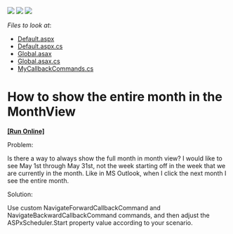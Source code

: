 <!-- default badges list -->
![](https://img.shields.io/endpoint?url=https://codecentral.devexpress.com/api/v1/VersionRange/128547717/14.2.3%2B)
[![](https://img.shields.io/badge/Open_in_DevExpress_Support_Center-FF7200?style=flat-square&logo=DevExpress&logoColor=white)](https://supportcenter.devexpress.com/ticket/details/E497)
[![](https://img.shields.io/badge/📖_How_to_use_DevExpress_Examples-e9f6fc?style=flat-square)](https://docs.devexpress.com/GeneralInformation/403183)
<!-- default badges end -->
<!-- default file list -->
*Files to look at*:

* [Default.aspx](./CS/E497/Default.aspx)
* [Default.aspx.cs](./CS/E497/Default.aspx.cs)
* [Global.asax](./CS/E497/Global.asax)
* [Global.asax.cs](./CS/E497/Global.asax.cs)
* [MyCallbackCommands.cs](./CS/E497/MyCallbackCommands.cs)
<!-- default file list end -->
# How to show the entire month in the MonthView
<!-- run online -->
**[[Run Online]](https://codecentral.devexpress.com/e497/)**
<!-- run online end -->


<p>Problem:</p><p>Is there a way to always show the full month in month view? I would like to see May 1st through May 31st, not the week starting off in the week that we are currently in the month. Like in MS Outlook, when I click the next month I see the entire month.</p><p>Solution:</p><p>Use custom NavigateForwardCallbackCommand and NavigateBackwardCallbackCommand commands, and then adjust the ASPxScheduler.Start property value according to your scenario.</p>

<br/>



